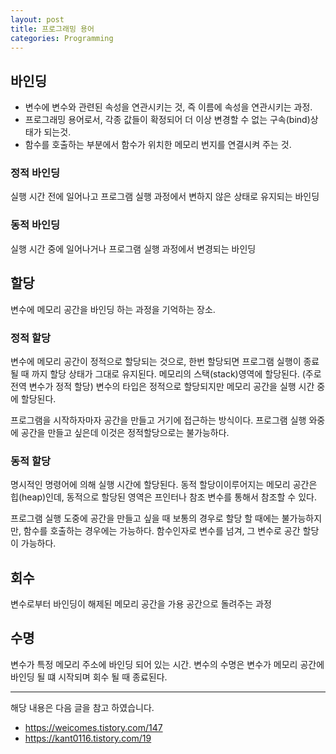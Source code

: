 ```yaml
---
layout: post
title: 프로그래밍 용어 
categories: Programming
---
```


## 바인딩
- 변수에 변수와 관련된 속성을 연관시키는 것, 즉 이름에 속성을 연관시키는 과정.
- 프로그래밍 용어로서, 각종 값들이 확정되어 더 이상 변경할 수 없는 구속(bind)상태가 되는것.
- 함수를 호출하는 부분에서 함수가 위치한 메모리 번지를 연결시켜 주는 것.

### 정적 바인딩
실행 시간 전에 일어나고 프로그램 실행 과정에서 변하지 않은 상태로 유지되는 바인딩

### 동적 바인딩
실행 시간 중에 일어나거나 프로그램 실행 과정에서 변경되는 바인딩

## 할당
변수에 메모리 공간을 바인딩 하는 과정을 기억하는 장소.

### 정적 할당
변수에 메모리 공간이 정적으로 할당되는 것으로, 한번 할당되면 프로그램 실행이 종료될 때 까지 할당 상태가 그대로 유지된다. 메모리의 스택(stack)영역에 할당된다. (주로 전역 변수가 정적 할당) 변수의 타입은 정적으로 할당되지만 메모리 공간을 실행 시간 중에 할당된다. 

프로그램을 시작하자마자 공간을 만들고 거기에 접근하는 방식이다. 프로그램 실행 와중에 공간을 만들고 싶은데 이것은 정적할당으로는 불가능하다. 

### 동적 할당 
명시적인 명령어에 의해 실행 시간에 할당된다. 동적 할당이이루어지는 메모리 공간은 힙(heap)인데, 동적으로 할당된 영역은 프인터나 참조 변수를 통해서 참조할 수 있다. 

프로그램 실행 도중에 공간을 만들고 싶을 때 보통의 경우로 할당 할 때에는 불가능하지만, 함수를 호출하는 경우에는 가능하다. 함수인자로 변수를 넘겨, 그 변수로 공간 할당이 가능하다. 

## 회수
변수로부터 바인딩이 해제된 메모리 공간을 가용 공간으로 돌려주는 과정

## 수명
변수가 특정 메모리 주소에 바인딩 되어 있는 시간. 변수의 수명은 변수가 메모리 공간에 바인딩 될 떄 시작되며 회수 될 때 종료된다. 


----
해당 내용은 다음 글을 참고 하였습니다.
- https://weicomes.tistory.com/147
- https://kant0116.tistory.com/19
